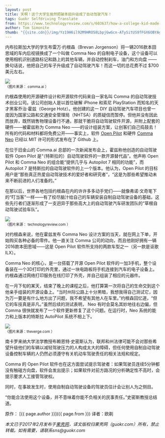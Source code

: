 ```yaml
---
layout: post
title: 天啊！这个大学生居然把破本田升级成了自动驾驶汽车！
tags: Guokr Selfdriving Translate
from: https://www.technologyreview.com/s/603637/how-a-college-kid-made-his-honda-civic-self-driving-for-700/
author: Tom Simonite
thumb: "{{site.cdn}}/img/Yz19H6il92M9HRO58LbpjGwGcn-ATySitUS9fFGX6OBYAgAAjAEAAEpQ.jpg"
---
```

内布拉斯加大学的学生布雷万·约根森（Brevan Jorgenson）将一辆2016款本田思域的车内后视镜换成了一个叫做 Comma Neo 的自制电子设备，这个设备可以使用相机识别道路标记和路上的其他车辆，并自动控制刹车，油门和方向盘 —— 换句话说，他把自己的车子升级成了自动驾驶汽车！而这一切的总花费不过 $700 美元左右。

<img src="{{site.cdn}}/img/oWlZrgbkSbIhLATbIdRXCKG8KaSRJBE8RB81ddBFScVJAgAANQEAAFBO.png"><br><small>
（图片来源： comma.ai ）</small>

约根森使用的开源硬件设计和开源软件代码来自一家名叫 Comma 的自动驾驶技术创业公司。该公司创始人是以首位破解 iPhone 和索尼 PlayStation 而知名的天才黑客乔治·霍兹（George Hotz）。他创建的这一 DIY 自动驾驶汽车项目也曾一度因为国家公路和交通安全管理局（NHTSA）的质疑信而暂停。但他并没有因此而放弃，既然销售物理设备行不通，那就干脆将自动驾驶软件开源，并附上配套的硬件——被霍兹称为 Comma Neo ——的设计组装方案，让创客们自己捣鼓去！所有的代码和材料都将免费公开——事实上，软件 [Open Pilot](https://github.com/commaai/openpilot) 和硬件 [Comma Neo](https://github.com/commaai/neo) 已经以 MIT 许可的形式发布在了 Github 上。

在位于旧金山的 Comma.ai 总部的一次新闻发布会上，霍兹称他创造的自动驾驶软件 Open Pilot 是“（特斯拉的）自动驾驶软件的一款开源替代品”。他声称 Open Pilot 和 Comma Neo 的组合能“提供几乎与 Autopilot 7 相同的功能”，而 Autopilot 7 是特斯拉的自动驾驶软件的上一个版本。他认为，Open Pilot 的目标用户是“那些真正热爱自动驾驶技术的爱好者和研究者”，“这是为那些希望推动未来不断前进的人们准备的。”

在那以后，世界各地包括约根森在内的许许多多动手党们——就像弗诺·文奇笔下的“叮当客”一样——有了绞尽脑汁给自己的车辆安装自制自动驾驶设备的基础，这些先行者们逐渐形成了一支迥异于那些高大上的自动驾驶汽车研发团队的“草根自动驾驶试验车队”。

<img src="{{site.cdn}}/img/Yz19H6il92M9HRO58LbpjGwGcn-ATySitUS9fFGX6OBYAgAAjAEAAEpQ.jpg"><br><small>
（图片来源： technologyreview.com ）</small>

对约根森来说，他在霍兹发布 Comma Neo 设计方案的当天，就在网上下单，开始购买各种必备的零件。他一直关注 Comma 公司的动向，而且他刚好拥有一辆2016款本田思域——这是 Open Pilot 软件所支持的两款车型之一（另一款是讴歌ILX）。

Comma Neo 的核心，是一台搭载了开源 Open Pilot 软件的一加3手机，整个设备装在一个3D打印的外壳里，通过一块电路板将手机连接到汽车的电子设备上。约根森通过网络打印服务在线打印了外壳，并自己组装了相应的元器件。

在一月下旬的某天，结束了晚上的课程之后，他打算第一次将自己的生命交到这个他亲手组装的开源设备上。“当时州际公路上十分黑暗，我想我得自己测试它，因为万一要是有什么地方出了问题，我不希望有其他人在车里。”约根森回忆道，“但它的车技真是非凡。”虽然后续的测试表明， Neo 有时会莫名其妙地往右边偏，但 Comma 很快就发布了一个软件更新修复了这个问题。在运行时，Neo 系统的能力和上版本的特斯拉 AutoPilot 系统不相上下。

<img src="{{site.cdn}}/img/pY_ZLEi50qpQrSTJLCEkqLhFFDdxd6yZYodQcav_T640AwAAIwIAAEpQ.jpg">
<br><small>（图片来源：theverge.com ）</small>

南卡罗来纳大学法学教授布赖恩特·史密斯认为，联邦和州法律可能不会对那些希望升级他们的车辆以减轻驾驶压力的人构成太大的障碍，但任何使用自制自动驾驶设备控制车辆的人仍然必须遵守有关机动车驾驶责任的相关法规和规定。

 Comma 的 Open Pilot 软件也在这方面尝试提示驾驶者：如果驾驶员连续5分钟都没有触碰方向盘，软件会发出提示；如果软件对前方路况的分析确定性不高时，会提示要求人工接管驾驶权。
 
 同时，在事故发生时，使用自制自动驾驶设备的驾驶员估计会让别人为之侧目。

“你能合法使用这个设备，并不意味着你能不负相关的民事责任。”史密斯教授总结道。

原作： [{{ page.author }}]({{ page.from }}) 译者：欧剃

_本文已于2017年2月发布于[果壳网](http://jingxuan.guokr.com/pick/79279/)，译文版权归果壳网（guokr.com）所有，禁止转载。如有需要，请联系sns@guokr.com_